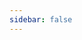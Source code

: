 ```yaml
---
sidebar: false
---
```

<div id="word_cloud_view_id" style="width: 300px;height: 300px">
</div>

<script>

let echarts = require('echarts/lib/echarts')
require('echarts-wordcloud');
import 'echarts/theme/macarons.js';

export default {
  name: 'word_cloud_index',
  data: () => ({
    word_cloud_view: null,
    word_cloud_options: {},
    word_list: [{"name": "需求", "value": 10927}, {"name": "修改", "value": 5902}]
  }),
  methods: {
    draw_word_cloud_view() {
      if (this.word_cloud_view) {
        this.word_cloud_view.dispose();
      }
      this.word_cloud_view = document.getElementById('word_cloud_view_id') && echarts.init(document.getElementById('word_cloud_view_id'), 'macarons');
      this.word_cloud_view && this.word_cloud_view.setOption(this.word_cloud_options);
    },
    init_view_data() {
      let word_cloud_series = [{
        type: 'wordCloud',
        shape: 'circle',
        left: 'center',
        top: 'center',
        width: '100%',
        height: '100%',
        right: null,
        bottom: null,
        sizeRange: [6, 60],
        rotationRange: [0, 0],
        autoSize: {
          enable: true,
          minSize: 6
        },
        textPadding: 0,
        rotationStep: 45,
        gridSize: 8,
        drawOutOfBound: false,
        textStyle: {
          normal: {
            fontFamily: 'sans-serif',
            fontWeight: 'bold',
            color: function () {
              return 'rgb(' + [
                Math.round(Math.random() * 256),
                Math.round(Math.random() * 256),
                Math.round(Math.random() * 256)
              ].join(',') + ')';
            }
          },
          emphasis: {
            shadowBlur: 10,
            shadowColor: '#333'
          }
        },
        data: this.word_list
      }]

      this.word_cloud_options = {
        series: word_cloud_series
      }
      this.word_cloud_view.setOption(this.word_cloud_options)
    },
  },
  mounted() {
    this.draw_word_cloud_view()
    this.init_view_data()
  },
  render(h) {
    return h('div', {
      attrs: {id: 'word_cloud_view_id'},
      style: {
        height: '400px',
        width: '400px'
      }
    })
  }
}
</script>